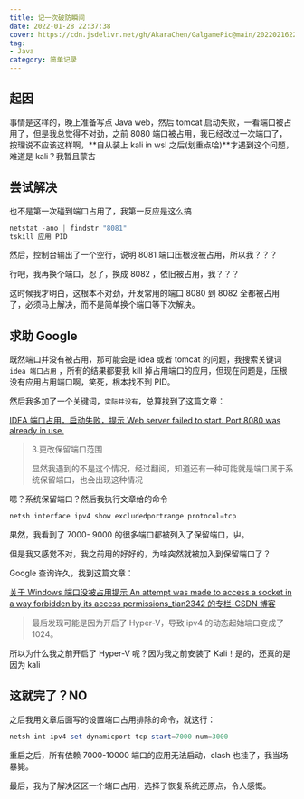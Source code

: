 ```yaml
---
title: 记一次破防瞬间
date: 2022-01-28 22:37:38
cover: https://cdn.jsdelivr.net/gh/AkaraChen/GalgamePic@main/20220216222509.png
tag:
- Java
category: 简单记录
---
```


## 起因

事情是这样的，晚上准备写点 Java web，然后 tomcat 启动失败，一看端口被占用了，但是我总觉得不对劲，之前 8080 端口被占用，我已经改过一次端口了，按理说不应该这样啊，**自从装上 kali in wsl 之后(划重点哈)**才遇到这个问题，难道是 kali？我暂且蒙古

## 尝试解决

也不是第一次碰到端口占用了，我第一反应是这么搞

```powershell
netstat -ano | findstr "8081"
tskill 应用 PID
```

然后，控制台输出了一个空行，说明 8081 端口压根没被占用，所以我？？？

行吧，我再换个端口，忍了，换成 8082 ，依旧被占用，我？？？

这时候我才明白，这根本不对劲，开发常用的端口 8080 到 8082 全都被占用了，必须马上解决，而不是简单换个端口等下次解决。

## 求助 Google

既然端口并没有被占用，那可能会是 idea 或者 tomcat 的问题，我搜索关键词 `idea 端口占用` ，所有的结果都要我 kill 掉占用端口的应用，但现在问题是，压根没有应用占用端口啊，笑死，根本找不到 PID。

然后我多加了一个关键词，`实际并没有`，总算找到了这篇文章：

[IDEA 端口占用，启动失败，提示 Web server failed to start. Port 8080 was already in use.](https://www.cnblogs.com/mayhot/p/15156426.html)

> 3.更改保留端口范围
> 
> 显然我遇到的不是这个情况，经过翻阅，知道还有一种可能就是端口属于系统保留端口，也会出现这种情况

嗯？系统保留端口？然后我执行文章给的命令

```powershell
netsh interface ipv4 show excludedportrange protocol=tcp
```

果然，我看到了 7000- 9000 的很多端口都被列入了保留端口，屮。

但是我又感觉不对，我之前用的好好的，为啥突然就被加入到保留端口了？

Google 查询许久，找到这篇文章：

[关于 Windows 端口没被占用提示 An attempt was made to access a socket in a way forbidden by its access permissions_tian2342 的专栏-CSDN 博客](https://blog.csdn.net/tian2342/article/details/108934646)

> 最后发现可能是因为开启了 Hyper-V，导致 ipv4 的动态起始端口变成了 1024。

所以为什么我之前开启了 Hyper-V 呢？因为我之前安装了 Kali！是的，还真的是因为 kali

## 这就完了？NO

之后我用文章后面写的设置端口占用排除的命令，就这行：

```powershell
netsh int ipv4 set dynamicport tcp start=7000 num=3000
```

重启之后，所有依赖 7000-10000 端口的应用无法启动，clash 也挂了，我当场暴毙。

最后，我为了解决区区一个端口占用，选择了恢复系统还原点，令人感慨。

